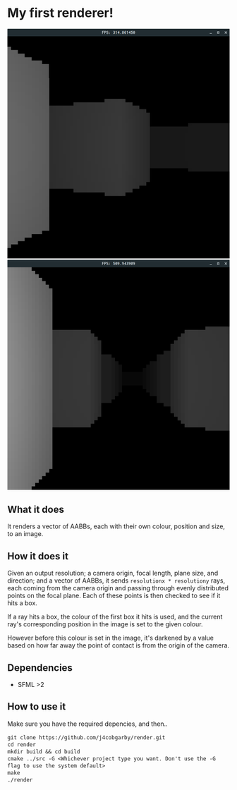 # My first renderer!

![](screen1.png)
![](screen2.png)

## What it does

It renders a vector of AABBs, each with their own colour, position and size, to an image.

## How it does it

Given an output resolution; a camera origin, focal length, plane size, and direction; and a vector of AABBs, 
it sends `resolutionx * resolutiony` rays, each coming from the camera origin and passing through evenly
distributed points on the focal plane. Each of these points is then checked to see if it hits a box.

If a ray hits a box, the colour of the first box it hits is used, and the current ray's corresponding position
in the image is set to the given colour.

However before this colour is set in the image, it's darkened by a value based on how far away the point of
contact is from the origin of the camera.

## Dependencies

 - SFML >2

## How to use it

Make sure you have the required depencies, and then..

```
git clone https://github.com/j4cobgarby/render.git
cd render
mkdir build && cd build
cmake ../src -G <Whichever project type you want. Don't use the -G flag to use the system default>
make
./render
```
